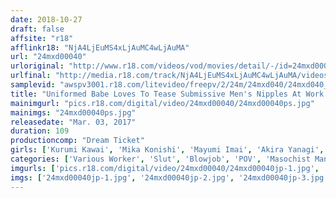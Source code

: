 ```yaml
---
date: 2018-10-27
draft: false
affsite: "r18"
afflinkr18: "NjA4LjEuMS4xLjAuMC4wLjAuMA"
url: "24mxd00040"
urloriginal: "http://www.r18.com/videos/vod/movies/detail/-/id=24mxd00040"
urlfinal: "http://media.r18.com/track/NjA4LjEuMS4xLjAuMC4wLjAuMA/videos/vod/movies/detail/-/id=24mxd00040"
samplevid: "awspv3001.r18.com/litevideo/freepv/2/24m/24mxd040/24mxd040_dmb_w.mp4"
title: "Uniformed Babe Loves To Tease Submissive Men's Nipples At Work vol. 04"
mainimgurl: "pics.r18.com/digital/video/24mxd00040/24mxd00040ps.jpg"
mainimgs: "24mxd00040ps.jpg"
releasedate: "Mar. 03, 2017"
duration: 109
productioncomp: "Dream Ticket"
girls: ['Kurumi Kawai', 'Mika Konishi', 'Mayumi Imai', 'Akira Yanagi', 'Miyu Kanade', 'Yume Ichihara']
categories: ['Various Worker', 'Slut', 'Blowjob', 'POV', 'Masochist Man', 'Hi-Def']
imgurls: ['pics.r18.com/digital/video/24mxd00040/24mxd00040jp-1.jpg', 'pics.r18.com/digital/video/24mxd00040/24mxd00040jp-2.jpg', 'pics.r18.com/digital/video/24mxd00040/24mxd00040jp-3.jpg', 'pics.r18.com/digital/video/24mxd00040/24mxd00040jp-4.jpg', 'pics.r18.com/digital/video/24mxd00040/24mxd00040jp-5.jpg', 'pics.r18.com/digital/video/24mxd00040/24mxd00040jp-6.jpg', 'pics.r18.com/digital/video/24mxd00040/24mxd00040jp-7.jpg', 'pics.r18.com/digital/video/24mxd00040/24mxd00040jp-8.jpg', 'pics.r18.com/digital/video/24mxd00040/24mxd00040jp-9.jpg', 'pics.r18.com/digital/video/24mxd00040/24mxd00040jp-10.jpg', 'pics.r18.com/digital/video/24mxd00040/24mxd00040jp-11.jpg', 'pics.r18.com/digital/video/24mxd00040/24mxd00040jp-12.jpg', 'pics.r18.com/digital/video/24mxd00040/24mxd00040jp-13.jpg', 'pics.r18.com/digital/video/24mxd00040/24mxd00040jp-14.jpg', 'pics.r18.com/digital/video/24mxd00040/24mxd00040jp-15.jpg', 'pics.r18.com/digital/video/24mxd00040/24mxd00040jp-16.jpg', 'pics.r18.com/digital/video/24mxd00040/24mxd00040jp-17.jpg', 'pics.r18.com/digital/video/24mxd00040/24mxd00040jp-18.jpg', 'pics.r18.com/digital/video/24mxd00040/24mxd00040jp-19.jpg', 'pics.r18.com/digital/video/24mxd00040/24mxd00040jp-20.jpg']
imgs: ['24mxd00040jp-1.jpg', '24mxd00040jp-2.jpg', '24mxd00040jp-3.jpg', '24mxd00040jp-4.jpg', '24mxd00040jp-5.jpg', '24mxd00040jp-6.jpg', '24mxd00040jp-7.jpg', '24mxd00040jp-8.jpg', '24mxd00040jp-9.jpg', '24mxd00040jp-10.jpg', '24mxd00040jp-11.jpg', '24mxd00040jp-12.jpg', '24mxd00040jp-13.jpg', '24mxd00040jp-14.jpg', '24mxd00040jp-15.jpg', '24mxd00040jp-16.jpg', '24mxd00040jp-17.jpg', '24mxd00040jp-18.jpg', '24mxd00040jp-19.jpg', '24mxd00040jp-20.jpg']
---
```

